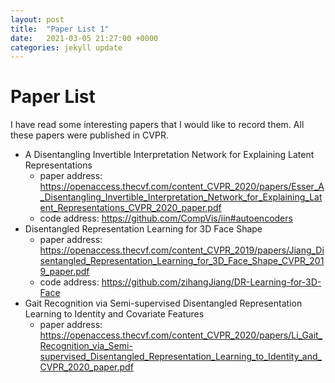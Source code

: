 ```yaml
---
layout: post
title:  "Paper List 1"
date:   2021-03-05 21:27:00 +0000
categories: jekyll update
---
```


# Paper List

I have read some interesting papers that I would like to record them. All these papers were published in CVPR.

- A Disentangling Invertible Interpretation Network for Explaining Latent Representations
  - paper address: <https://openaccess.thecvf.com/content_CVPR_2020/papers/Esser_A_Disentangling_Invertible_Interpretation_Network_for_Explaining_Latent_Representations_CVPR_2020_paper.pdf>
  - code address: <https://github.com/CompVis/iin#autoencoders>
- Disentangled Representation Learning for 3D Face Shape
  - paper address: <https://openaccess.thecvf.com/content_CVPR_2019/papers/Jiang_Disentangled_Representation_Learning_for_3D_Face_Shape_CVPR_2019_paper.pdf>
  - code address: <https://github.com/zihangJiang/DR-Learning-for-3D-Face>
- Gait Recognition via Semi-supervised Disentangled Representation Learning to Identity and Covariate Features
  - paper address: <https://openaccess.thecvf.com/content_CVPR_2020/papers/Li_Gait_Recognition_via_Semi-supervised_Disentangled_Representation_Learning_to_Identity_and_CVPR_2020_paper.pdf>
  


